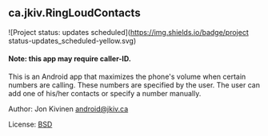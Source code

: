 ## ca.jkiv.RingLoudContacts

![Project status: updates scheduled](https://img.shields.io/badge/project status-updates_scheduled-yellow.svg)

#### Note: this app may require caller-ID.

This is an Android app that maximizes the phone's volume when certain numbers are calling.  These numbers are specified by the user.  The user can add one of his/her contacts or specify a number manually.

Author: Jon Kivinen <android@jkiv.ca>

License: <a href="http://creativecommons.org/licenses/BSD/" title="BSD">BSD</a>
